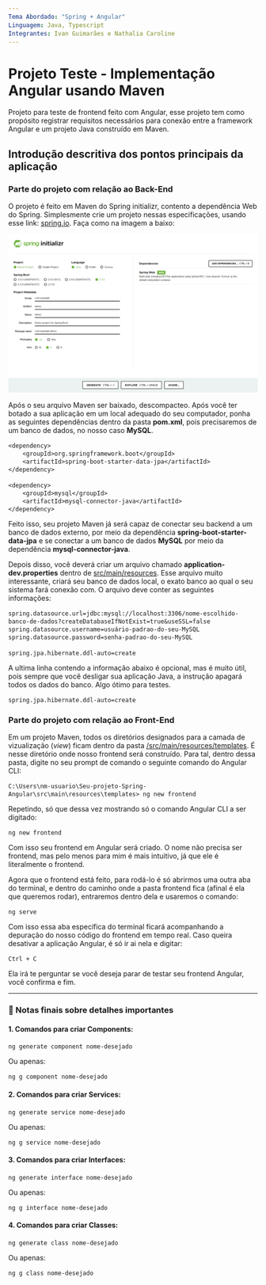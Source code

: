```yaml
---
Tema Abordado: "Spring + Angular"
Linguagem: Java, Typescript
Integrantes: Ivan Guimarães e Nathalia Caroline
---
```



# Projeto Teste - Implementação Angular usando Maven
Projeto para teste de frontend feito com Angular, esse projeto tem como propósito
registrar requisitos necessários para conexão entre a framework Angular e um projeto
Java construído em Maven.

## Introdução descritiva dos pontos principais da aplicação

### Parte do projeto com relação ao Back-End
O projeto é feito em Maven do Spring initializr, contento a dependência
Web do Spring. Simplesmente crie um projeto nessas especificações, usando esse link: 
[spring.io](https://start.spring.io/). Faça como na imagem a baixo:

![img_ilustrativa](https://raw.githubusercontent.com/2504Guimaraes/SpringAngularTestProject/master/imagens/img_Ilustrativa.PNG)

Após o seu arquivo Maven ser baixado, descompacteo. Após
você ter botado a sua aplicação em um local adequado do seu computador, ponha as 
seguintes dependências dentro da pasta **pom.xml**, pois precisaremos de um banco de dados, 
no nosso caso **MySQL**.

    <dependency>
        <groupId>org.springframework.boot</groupId>
        <artifactId>spring-boot-starter-data-jpa</artifactId>
    </dependency>
    
    <dependency>
        <groupId>mysql</groupId>
        <artifactId>mysql-connector-java</artifactId>
    </dependency>

Feito isso, seu projeto Maven já será capaz de conectar seu backend a um banco de dados externo, por
meio da dependência **spring-boot-starter-data-jpa** e se conectar a um banco de dados **MySQL** por meio da 
dependência **mysql-connector-java**.

Depois disso, você deverá criar um arquivo chamado **application-dev.properties** dentro
de [src/main/resources](https://github.com/2504Guimaraes/SpringAngularTestProject/tree/master/src/main/resources).
Esse arquivo muito interessante, criará seu banco de dados local, o exato banco ao qual
o seu sistema fará conexão com. O arquivo deve conter as seguintes informações:

    spring.datasource.url=jdbc:mysql://localhost:3306/nome-escolhido-banco-de-dados?createDatabaseIfNotExist=true&useSSL=false
    spring.datasource.username=usuário-padrao-do-seu-MySQL
    spring.datasource.password=senha-padrao-do-seu-MySQL
    
    spring.jpa.hibernate.ddl-auto=create

A ultima linha contendo a informação abaixo é opcional, mas é muito útil, pois sempre que você 
desligar sua aplicação Java, a instrução apagará todos os dados do banco. Algo ótimo para testes.

    spring.jpa.hibernate.ddl-auto=create

### Parte do projeto com relação ao Front-End

Em um projeto Maven, todos os diretórios designados para a camada de vizualização (*view*) ficam dentro da
pasta [/src/main/resources/templates](https://github.com/2504Guimaraes/SpringAngularTestProject/tree/master/src/main/resources/templates).
É nesse diretório onde nosso frontend será construído. Para tal, dentro dessa pasta,
digite no seu prompt de comando o seguinte comando do Angular CLI:

    C:\Users\nm-usuario\Seu-projeto-Spring-Angular\src\main\resources\templates> ng new frontend

Repetindo, só que dessa vez mostrando só o comando Angular CLI a ser digitado:

    ng new frontend

Com isso seu frontend em Angular será criado. O nome não precisa ser frontend, mas pelo
menos para mim é mais intuitivo, já que ele é literalmente o frontend.

Agora que o frontend está feito, para rodá-lo é só abrirmos uma outra aba do terminal,
e dentro do caminho onde a pasta frontend fica (afinal é ela que queremos rodar), entraremos
dentro dela e usaremos o comando:
    
    ng serve

Com isso essa aba específica do terminal ficará acompanhando a depuração do nosso
código do frontend em tempo real. Caso queira desativar a aplicação Angular, é só ir
ai nela e digitar:

    Ctrl + C

Ela irá te perguntar se você deseja parar de testar seu frontend Angular, você 
confirma e fim.

---
### 🛑 Notas finais sobre detalhes importantes

#### 1. Comandos para criar Components:

    ng generate component nome-desejado

Ou apenas:

    ng g component nome-desejado

#### 2. Comandos para criar Services:

    ng generate service nome-desejado

Ou apenas:

    ng g service nome-desejado

#### 3. Comandos para criar Interfaces:

    ng generate interface nome-desejado

Ou apenas:

    ng g interface nome-desejado

#### 4. Comandos para criar Classes:

    ng generate class nome-desejado
    
Ou apenas:
    
    ng g class nome-desejado